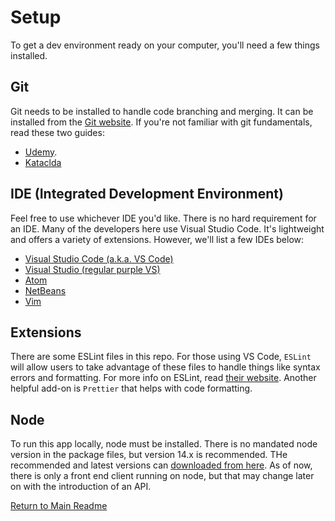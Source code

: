 # Setup

To get a dev environment ready on your computer, you'll need a few things installed.

## Git

Git needs to be installed to handle code branching and merging. It can be installed from the [Git website](https://git-scm.com/downloads). If you're not familiar with git fundamentals, read these two guides:

- [Udemy](https://blog.udemy.com/git-tutorial-a-comprehensive-guide/).
- [Kataclda](https://www.katacoda.com/courses/git)

## IDE (Integrated Development Environment)

Feel free to use whichever IDE you'd like. There is no hard requirement for an IDE. Many of the developers here use Visual Studio Code. It's lightweight and offers a variety of extensions. However, we'll list a few IDEs below:

- [Visual Studio Code (a.k.a. VS Code)](https://code.visualstudio.com/)
- [Visual Studio (regular purple VS)](https://visualstudio.microsoft.com/)
- [Atom](https://atom.io/)
- [NetBeans](https://netbeans.org/)
- [Vim](https://www.vim.org/)

## Extensions

There are some ESLint files in this repo. For those using VS Code, `ESLint` will allow users to take advantage of these files to handle things like syntax errors and formatting. For more info on ESLint, read [their website](https://eslint.org/). Another helpful add-on is `Prettier` that helps with code formatting.

## Node

To run this app locally, node must be installed. There is no mandated node version in the package files, but version 14.x is recommended. THe recommended and latest versions can [downloaded from here](https://nodejs.org/en/). As of now, there is only a front end client running on node, but that may change later on with the introduction of an API.

[Return to Main Readme](../README.md)
